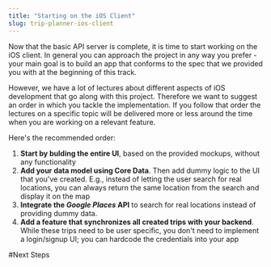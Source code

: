 ```yaml
---
title: "Starting on the iOS Client"
slug: trip-planner-ios-client
---
```


Now that the basic API server is complete, it is time to start working on the iOS client. In general you can approach the project in any way you prefer - your main goal is to build an app that conforms to the spec that we provided you with at the beginning of this track.

However, we have a lot of lectures about different aspects of iOS development that go along with this project. Therefore we want to suggest an order in which you tackle the implementation. If you follow that order the lectures on a specific topic will be delivered more or less around the time when you are working on a relevant feature.

Here's the recommended order:

1. **Start by bulding the entire UI**, based on the provided mockups, without any functionality
2. **Add your data model using Core Data**. Then add dummy logic to the UI that you've created. E.g., instead of letting the user search for real locations, you can always return the same location from the search and display it on the map
3. **Integrate the *Google Places* API** to search for real locations instead of providing dummy data.
4. **Add a feature that synchronizes all created trips with your backend**. While these trips need to be user specific, you don't need to implement a login/signup UI; you can hardcode the credentials into your app

#Next Steps


